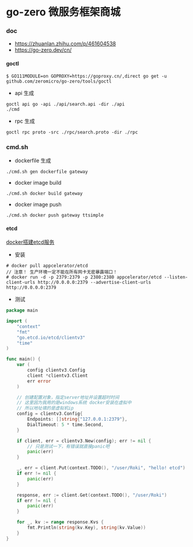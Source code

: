 # go-zero 微服务框架商城

### doc

- https://zhuanlan.zhihu.com/p/461604538
- https://go-zero.dev/cn/

#### goctl

```
$ GO111MODULE=on GOPROXY=https://goproxy.cn/,direct go get -u github.com/zeromicro/go-zero/tools/goctl
```

- api 生成

```
goctl api go -api ./api/search.api -dir ./api
./cmd
```

- rpc 生成

```
goctl rpc proto -src ./rpc/search.proto -dir ./rpc
```

### cmd.sh

- dockerfile  生成

```shell
./cmd.sh gen dockerfile gateway
```

- docker image build

```shell
./cmd.sh docker build gateway
```

- docker image push

```shell
./cmd.sh docker push gateway ttsimple
```

#### etcd

[docker搭建etcd服务](https://juejin.cn/post/6844904070059130894)

- 安装

```shell
# docker pull appcelerator/etcd
// 注意！ 生产环境一定不能在所有网卡无密暴露端口！
# docker run -d -p 2379:2379 -p 2380:2380 appcelerator/etcd --listen-client-urls http://0.0.0.0:2379 --advertise-client-urls http://0.0.0.0:2379
```

- 测试

```go
package main

import (
	"context"
	"fmt"
	"go.etcd.io/etcd/clientv3"
	"time"
)

func main() {
	var (
		config clientv3.Config
		client *clientv3.Client
		err error
	)

	// 创建配置对象，指定server地址并设置超时时间
	// 这里因为我用的是windows系统 docker安装在虚拟中
	// 所以地址填的是虚拟机ip
	config = clientv3.Config{
		Endpoints: []string{"127.0.0.1:2379"},
		DialTimeout: 5 * time.Second,
	}

	if client, err = clientv3.New(config); err != nil {
		// 只是测试一下，有错误就直接panic吧
		panic(err)
	}

	_, err = client.Put(context.TODO(), "/user/Roki", "hello! etcd")
	if err != nil {
		panic(err)
	}

	response, err := client.Get(context.TODO(), "/user/Roki")
	if err != nil {
		panic(err)
	}

	for _, kv := range response.Kvs {
		fmt.Println(string(kv.Key), string(kv.Value))
	}
}
```